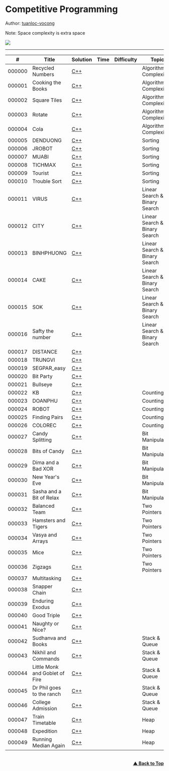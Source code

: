 # Competitive Programming

Author: [tuanloc-vocong](https://github.com/tuanloc-vocong)

Note: Space complexity is extra space

![](https://progress-bar.dev/100/?title=%20done%208%20/1000000&width=1000)

---

| #      | Title                          | Solution                                                     | Time | Difficulty | Topic                         |
| ------ | ------------------------------ | ------------------------------------------------------------ | ---- | ---------- | ----------------------------- |
| 000000 | Recycled Numbers               | [C++](./cplusplus/000000_recycled_numbers.cpp)               |      |            | Algorithmic Complexity        |
| 000001 | Cooking the Books              | [C++](./cplusplus/000001_cooking_the_books.cpp)              |      |            | Algorithmic Complexity        |
| 000002 | Square Tiles                   | [C++](./cplusplus/000002_square_tiles.cpp)                   |      |            | Algorithmic Complexity        |
| 000003 | Rotate                         | [C++](./cplusplus/000003_rotate.cpp)                         |      |            | Algorithmic Complexity        |
| 000004 | Cola                           | [C++](./cplusplus/000004_cola.cpp)                           |      |            | Algorithmic Complexity        |
| 000005 | DENDUONG                       | [C++](./cplusplus/000005_denduong.cpp)                       |      |            | Sorting                       |
| 000006 | JROBOT                         | [C++](./cplusplus/000006_jrobot.cpp)                         |      |            | Sorting                       |
| 000007 | MUABI                          | [C++](./cplusplus/000007_muabi.cpp)                          |      |            | Sorting                       |
| 000008 | TICHMAX                        | [C++](./cplusplus/000008_tichmax.cpp)                        |      |            | Sorting                       |
| 000009 | Tourist                        | [C++](./cplusplus/000009_tourist.cpp)                        |      |            | Sorting                       |
| 000010 | Trouble Sort                   | [C++](./cplusplus/000010_trouble_sort.cpp)                   |      |            | Sorting                       |
| 000011 | VIRUS                          | [C++](./cplusplus/000011_virus.cpp)                          |      |            | Linear Search & Binary Search |
| 000012 | CITY                           | [C++](./cplusplus/000012_city.cpp)                           |      |            | Linear Search & Binary Search |
| 000013 | BINHPHUONG                     | [C++](./cplusplus/000013_binhphuong.cpp)                     |      |            | Linear Search & Binary Search |
| 000014 | CAKE                           | [C++](./cplusplus/000014_cake.cpp)                           |      |            | Linear Search & Binary Search |
| 000015 | SOK                            | [C++](./cplusplus/000015_sok.cpp)                            |      |            | Linear Search & Binary Search |
| 000016 | Safty the number               | [C++](./cplusplus/000016_safty_the_number.cpp)               |      |            | Linear Search & Binary Search |
| 000017 | DISTANCE                       | [C++](./cplusplus/000017_distance.cpp)                       |      |            |                               |
| 000018 | TRUNGVI                        | [C++](./cplusplus/000018_trungvi.cpp)                        |      |            |                               |
| 000019 | SEGPAR_easy                    | [C++](./cplusplus/000019_segpar_easy.cpp)                    |      |            |                               |
| 000020 | Bit Party                      | [C++](./cplusplus/000020_bit_party.cpp)                      |      |            |                               |
| 000021 | Bullseye                       | [C++](./cplusplus/000021_bullseye.cpp)                       |      |            |                               |
| 000022 | KB                             | [C++](./cplusplus/000022_kb.cpp)                             |      |            | Counting                      |
| 000023 | DOANPHU                        | [C++](./cplusplus/000023_doanphu.cpp)                        |      |            | Counting                      |
| 000024 | ROBOT                          | [C++](./cplusplus/000024_robot.cpp)                          |      |            | Counting                      |
| 000025 | Finding Pairs                  | [C++](./cplusplus/000025_finding_pairs.cpp)                  |      |            | Counting                      |
| 000026 | COLOREC                        | [C++](./cplusplus/000026_colorec.cpp)                        |      |            | Counting                      |
| 000027 | Candy Splitting                | [C++](./cplusplus/000027_candy_splitting.cpp)                |      |            | Bit Manipulation              |
| 000028 | Bits of Candy                  | [C++](./cplusplus/000028_bits_of_candy.cpp)                  |      |            | Bit Manipulation              |
| 000029 | Dima and a Bad XOR             | [C++](./cplusplus/000029_dima_and_a_bad_xor.cpp)             |      |            | Bit Manipulation              |
| 000030 | New Year's Eve                 | [C++](./cplusplus/000030_new_years_eve.cpp)                  |      |            | Bit Manipulation              |
| 000031 | Sasha and a Bit of Relax       | [C++](./cplusplus/000031_sasha_and_a_bit_of_relax.cpp)       |      |            | Bit Manipulation              |
| 000032 | Balanced Team                  | [C++](./cplusplus/000032_balanced_team.cpp)                  |      |            | Two Pointers                  |
| 000033 | Hamsters and Tigers            | [C++](./cplusplus/000033_hamsters_and_tigers.cpp)            |      |            | Two Pointers                  |
| 000034 | Vasya and Arrays               | [C++](./cplusplus/000034_vasya_and_arrays.cpp)               |      |            | Two Pointers                  |
| 000035 | Mice                           | [C++](./cplusplus/000035_mice.cpp)                           |      |            | Two Pointers                  |
| 000036 | Zigzags                        | [C++](./cplusplus/000036_zigzags.cpp)                        |      |            | Two Pointers                  |
| 000037 | Multitasking                   | [C++](./cplusplus/000037_multitasking.cpp)                   |      |            |                               |
| 000038 | Snapper Chain                  | [C++](./cplusplus/000038_snapper_chain.cpp)                  |      |            |                               |
| 000039 | Enduring Exodus                | [C++](./cplusplus/000039_enduring_exodus.cpp)                |      |            |                               |
| 000040 | Good Triple                    | [C++](./cplusplus/000040_google_triple.cpp)                  |      |            |                               |
| 000041 | Naughty or Nice?               | [C++](./cplusplus/000041_naughty_or_nice.cpp)                |      |            |                               |
| 000042 | Sudhanva and Books             | [C++](./cplusplus/000042_sudhanva_and_books.cpp)             |      |            | Stack & Queue                 |
| 000043 | Nikhil and Commands            | [C++](./cplusplus/000043_nikhil_and_commands.cpp)            |      |            | Stack & Queue                 |
| 000044 | Little Monk and Goblet of Fire | [C++](./cplusplus/000044_little_monk_and_goblet_of_fire.cpp) |      |            | Stack & Queue                 |
| 000045 | Dr Phil goes to the ranch      | [C++](./cplusplus/000045_dr_phil_goes_to_the_ranch.cpp)      |      |            | Stack & Queue                 |
| 000046 | College Admission              | [C++](./cplusplus/000046_college_admission.cpp)              |      |            | Stack & Queue                 |
| 000047 | Train Timetable                | [C++](./cplusplus/000047_train_timetable.cpp)                |      |            | Heap                          |
| 000048 | Expedition                     | [C++](./cplusplus/000048_expedition.cpp)                     |      |            | Heap                          |
| 000049 | Running Median Again           | [C++](./cplusplus/000049_running_median_again.cpp)           |      |            | Heap                          |

<br/>
   <div align="right">
       <b><a href="#competitive-programming">▲ Back to Top</a></b>
   </div>
<br/>
